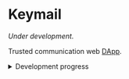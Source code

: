 # Keymail 

*Under development.*

Trusted communication web [DApp](https://ethereum.stackexchange.com/questions/383/what-is-a-dapp).

<details>
  <summary>Development progress</summary>

  ## Basic features
  - [x] Account registration
  - [x] Send messages.
  - [x] Receive messages.
  - [x] Multi-account.
  - [x] Session summary, show a slice of latest message.
  - [x] Unify username (length) to reduce spoofing. (*Allow same username*)
  - [x] Continue registration from record. (Allow user left the registration page when record saved)
    - [x] Show account registration records in register page
  - [x] Message sending
  - [x] Delete session(s).
  - [ ] Upload pre-keys
    - [x] Upload new pre-keys
    - [ ] Config interval and number
    - [ ] Replace old pre-keys
  - [ ] Prompt for upload new pre-keys when pre-keys not enough.
  - [ ] Import/export account
  - [ ] Setting pages.

  ## Edge case handling
  - [x] Truncate username when over length.
  - [ ] Interrupt registration process when user switch Ethereum Account.
  - [ ] Including current enviroment (Cryptobox/IndexedDBStore) for messages decryptions. (But what if user change network?)

  ## Enhancements/features
  - [x] Ethereum network/account detect.
  - [x] Identicon
  - [x] Message sending from same browser
  - [ ] Use [Antd](https://ant.design) (UI framework)
  - [ ] Delete account
  - [ ] Delete (selected) message(s).
  - [ ] Cache loaded session messages. (Be careful for memory usage.) (*IndexedDB seems fast enough.*)
</details>

